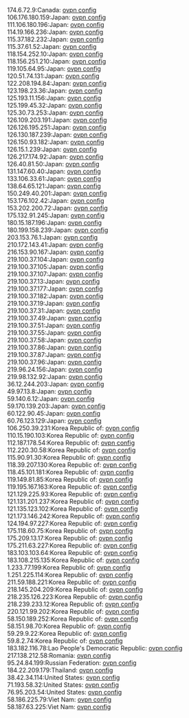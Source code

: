174.6.72.9:Canada: [ovpn config](vpn/174_6_72_9.ovpn)  
106.176.180.159:Japan: [ovpn config](vpn/106_176_180_159.ovpn)  
111.106.180.196:Japan: [ovpn config](vpn/111_106_180_196.ovpn)  
114.19.166.236:Japan: [ovpn config](vpn/114_19_166_236.ovpn)  
115.37.182.232:Japan: [ovpn config](vpn/115_37_182_232.ovpn)  
115.37.61.52:Japan: [ovpn config](vpn/115_37_61_52.ovpn)  
118.154.252.10:Japan: [ovpn config](vpn/118_154_252_10.ovpn)  
118.156.251.210:Japan: [ovpn config](vpn/118_156_251_210.ovpn)  
119.105.64.95:Japan: [ovpn config](vpn/119_105_64_95.ovpn)  
120.51.74.131:Japan: [ovpn config](vpn/120_51_74_131.ovpn)  
122.208.194.84:Japan: [ovpn config](vpn/122_208_194_84.ovpn)  
123.198.23.36:Japan: [ovpn config](vpn/123_198_23_36.ovpn)  
125.193.11.156:Japan: [ovpn config](vpn/125_193_11_156.ovpn)  
125.199.45.32:Japan: [ovpn config](vpn/125_199_45_32.ovpn)  
125.30.73.253:Japan: [ovpn config](vpn/125_30_73_253.ovpn)  
126.109.203.191:Japan: [ovpn config](vpn/126_109_203_191.ovpn)  
126.126.195.251:Japan: [ovpn config](vpn/126_126_195_251.ovpn)  
126.130.187.239:Japan: [ovpn config](vpn/126_130_187_239.ovpn)  
126.150.93.182:Japan: [ovpn config](vpn/126_150_93_182.ovpn)  
126.15.1.239:Japan: [ovpn config](vpn/126_15_1_239.ovpn)  
126.217.174.92:Japan: [ovpn config](vpn/126_217_174_92.ovpn)  
126.40.81.50:Japan: [ovpn config](vpn/126_40_81_50.ovpn)  
131.147.60.40:Japan: [ovpn config](vpn/131_147_60_40.ovpn)  
133.106.33.61:Japan: [ovpn config](vpn/133_106_33_61.ovpn)  
138.64.65.121:Japan: [ovpn config](vpn/138_64_65_121.ovpn)  
150.249.40.201:Japan: [ovpn config](vpn/150_249_40_201.ovpn)  
153.176.102.42:Japan: [ovpn config](vpn/153_176_102_42.ovpn)  
153.202.200.72:Japan: [ovpn config](vpn/153_202_200_72.ovpn)  
175.132.91.245:Japan: [ovpn config](vpn/175_132_91_245.ovpn)  
180.15.187.196:Japan: [ovpn config](vpn/180_15_187_196.ovpn)  
180.199.158.239:Japan: [ovpn config](vpn/180_199_158_239.ovpn)  
203.153.76.1:Japan: [ovpn config](vpn/203_153_76_1.ovpn)  
210.172.143.41:Japan: [ovpn config](vpn/210_172_143_41.ovpn)  
216.153.90.167:Japan: [ovpn config](vpn/216_153_90_167.ovpn)  
219.100.37.104:Japan: [ovpn config](vpn/219_100_37_104.ovpn)  
219.100.37.105:Japan: [ovpn config](vpn/219_100_37_105.ovpn)  
219.100.37.107:Japan: [ovpn config](vpn/219_100_37_107.ovpn)  
219.100.37.13:Japan: [ovpn config](vpn/219_100_37_13.ovpn)  
219.100.37.177:Japan: [ovpn config](vpn/219_100_37_177.ovpn)  
219.100.37.182:Japan: [ovpn config](vpn/219_100_37_182.ovpn)  
219.100.37.19:Japan: [ovpn config](vpn/219_100_37_19.ovpn)  
219.100.37.31:Japan: [ovpn config](vpn/219_100_37_31.ovpn)  
219.100.37.49:Japan: [ovpn config](vpn/219_100_37_49.ovpn)  
219.100.37.51:Japan: [ovpn config](vpn/219_100_37_51.ovpn)  
219.100.37.55:Japan: [ovpn config](vpn/219_100_37_55.ovpn)  
219.100.37.58:Japan: [ovpn config](vpn/219_100_37_58.ovpn)  
219.100.37.86:Japan: [ovpn config](vpn/219_100_37_86.ovpn)  
219.100.37.87:Japan: [ovpn config](vpn/219_100_37_87.ovpn)  
219.100.37.96:Japan: [ovpn config](vpn/219_100_37_96.ovpn)  
219.96.24.156:Japan: [ovpn config](vpn/219_96_24_156.ovpn)  
219.98.132.92:Japan: [ovpn config](vpn/219_98_132_92.ovpn)  
36.12.244.203:Japan: [ovpn config](vpn/36_12_244_203.ovpn)  
49.97.13.8:Japan: [ovpn config](vpn/49_97_13_8.ovpn)  
59.140.6.12:Japan: [ovpn config](vpn/59_140_6_12.ovpn)  
59.170.139.203:Japan: [ovpn config](vpn/59_170_139_203.ovpn)  
60.122.90.45:Japan: [ovpn config](vpn/60_122_90_45.ovpn)  
60.76.123.129:Japan: [ovpn config](vpn/60_76_123_129.ovpn)  
106.250.39.231:Korea Republic of: [ovpn config](vpn/106_250_39_231.ovpn)  
110.15.190.103:Korea Republic of: [ovpn config](vpn/110_15_190_103.ovpn)  
112.187.178.54:Korea Republic of: [ovpn config](vpn/112_187_178_54.ovpn)  
112.220.30.58:Korea Republic of: [ovpn config](vpn/112_220_30_58.ovpn)  
115.90.91.30:Korea Republic of: [ovpn config](vpn/115_90_91_30.ovpn)  
118.39.207.130:Korea Republic of: [ovpn config](vpn/118_39_207_130.ovpn)  
118.45.101.181:Korea Republic of: [ovpn config](vpn/118_45_101_181.ovpn)  
119.149.81.85:Korea Republic of: [ovpn config](vpn/119_149_81_85.ovpn)  
119.195.167.163:Korea Republic of: [ovpn config](vpn/119_195_167_163.ovpn)  
121.129.225.93:Korea Republic of: [ovpn config](vpn/121_129_225_93.ovpn)  
121.131.201.237:Korea Republic of: [ovpn config](vpn/121_131_201_237.ovpn)  
121.135.123.102:Korea Republic of: [ovpn config](vpn/121_135_123_102.ovpn)  
121.173.146.242:Korea Republic of: [ovpn config](vpn/121_173_146_242.ovpn)  
124.194.97.227:Korea Republic of: [ovpn config](vpn/124_194_97_227.ovpn)  
175.118.60.75:Korea Republic of: [ovpn config](vpn/175_118_60_75.ovpn)  
175.209.13.17:Korea Republic of: [ovpn config](vpn/175_209_13_17.ovpn)  
175.211.63.227:Korea Republic of: [ovpn config](vpn/175_211_63_227.ovpn)  
183.103.103.64:Korea Republic of: [ovpn config](vpn/183_103_103_64.ovpn)  
183.108.215.135:Korea Republic of: [ovpn config](vpn/183_108_215_135.ovpn)  
1.233.77.199:Korea Republic of: [ovpn config](vpn/1_233_77_199.ovpn)  
1.251.225.114:Korea Republic of: [ovpn config](vpn/1_251_225_114.ovpn)  
211.59.188.221:Korea Republic of: [ovpn config](vpn/211_59_188_221.ovpn)  
218.145.204.209:Korea Republic of: [ovpn config](vpn/218_145_204_209.ovpn)  
218.235.126.223:Korea Republic of: [ovpn config](vpn/218_235_126_223.ovpn)  
218.239.233.12:Korea Republic of: [ovpn config](vpn/218_239_233_12.ovpn)  
220.121.99.202:Korea Republic of: [ovpn config](vpn/220_121_99_202.ovpn)  
58.150.189.252:Korea Republic of: [ovpn config](vpn/58_150_189_252.ovpn)  
58.151.98.70:Korea Republic of: [ovpn config](vpn/58_151_98_70.ovpn)  
59.29.9.22:Korea Republic of: [ovpn config](vpn/59_29_9_22.ovpn)  
59.8.2.74:Korea Republic of: [ovpn config](vpn/59_8_2_74.ovpn)  
183.182.116.78:Lao People's Democratic Republic: [ovpn config](vpn/183_182_116_78.ovpn)  
217.138.212.58:Romania: [ovpn config](vpn/217_138_212_58.ovpn)  
95.24.84.199:Russian Federation: [ovpn config](vpn/95_24_84_199.ovpn)  
184.22.209.179:Thailand: [ovpn config](vpn/184_22_209_179.ovpn)  
38.42.34.114:United States: [ovpn config](vpn/38_42_34_114.ovpn)  
71.193.58.32:United States: [ovpn config](vpn/71_193_58_32.ovpn)  
76.95.203.54:United States: [ovpn config](vpn/76_95_203_54.ovpn)  
58.186.225.79:Viet Nam: [ovpn config](vpn/58_186_225_79.ovpn)  
58.187.63.225:Viet Nam: [ovpn config](vpn/58_187_63_225.ovpn)  

